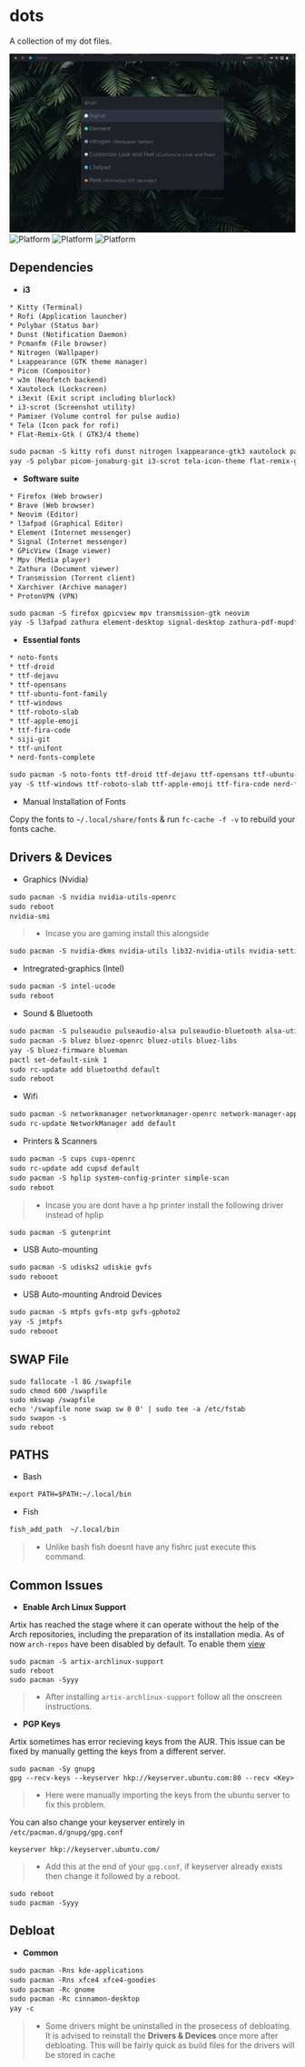 # dots 
A collection of my dot files.
<br>

![Project Banner](./repo/screenshot2.png)
![Platform](https://img.shields.io/static/v1?label=Distro&message=Artix&style=for-the-badge&logo=linux)
![Platform](https://img.shields.io/static/v1?label=Init&message=Openrc&style=for-the-badge&logo=fastapi)
![Platform](https://img.shields.io/static/v1?label=Window-Magager&message=i3-gaps&style=for-the-badge&logo=tmux)
<br>

## Dependencies

* **i3**

```
* Kitty (Terminal)
* Rofi (Application launcher)
* Polybar (Status bar)
* Dunst (Notification Daemon)
* Pcmanfm (File browser)
* Nitrogen (Wallpaper)
* Lxappearance (GTK theme manager)
* Picom (Compositor) 
* w3m (Neofetch backend)
* Xautolock (Lockscreen)
* i3exit (Exit script including blurlock)
* i3-scrot (Screenshot utility)
* Pamixer (Volume control for pulse audio)
* Tela (Icon pack for rofi)
* Flat-Remix-Gtk ( GTK3/4 theme)
```

```html
sudo pacman -S kitty rofi dunst nitrogen lxappearance-gtk3 xautolock pamixer firefox pcmanfm-gtk3
yay -S polybar picom-jonaburg-git i3-scrot tela-icon-theme flat-remix-gtk i3exit w3m
```

* **Software suite**

```
* Firefox (Web browser)
* Brave (Web browser)
* Neovim (Editor)
* l3afpad (Graphical Editor)
* Element (Internet messenger)
* Signal (Internet messenger)
* GPicView (Image viewer)
* Mpv (Media player)
* Zathura (Document viewer)
* Transmission (Torrent client)
* Xarchiver (Archive manager)
* ProtonVPN (VPN)
```

```html
sudo pacman -S firefox gpicview mpv transmission-gtk neovim
yay -S l3afpad zathura element-desktop signal-desktop zathura-pdf-mupdf brave-bin xarchiver p7zip zip unzip unrar protonvpn-cli-ng
```

* **Essential fonts**

```
* noto-fonts
* ttf-droid
* ttf-dejavu
* ttf-opensans 
* ttf-ubuntu-font-family
* ttf-windows
* ttf-roboto-slab
* ttf-apple-emoji
* ttf-fira-code
* siji-git
* ttf-unifont 
* nerd-fonts-complete
```

```html
sudo pacman -S noto-fonts ttf-droid ttf-dejavu ttf-opensans ttf-ubuntu-font-family
yay -S ttf-windows ttf-roboto-slab ttf-apple-emoji ttf-fira-code nerd-fonts-complete siji-git ttf-unifont 
```

* Manual Installation of Fonts

Copy the fonts to `~/.local/share/fonts`  & run `fc-cache -f -v` to rebuild your fonts cache.

## Drivers & Devices

* Graphics (Nvidia)

```html
sudo pacman -S nvidia nvidia-utils-openrc
sudo reboot 
nvidia-smi
```

> * Incase you are gaming install this alongside
```html
sudo pacman -S nvidia-dkms nvidia-utils lib32-nvidia-utils nvidia-settings vulkan-icd-loader lib32-vulkan-icd-loader
```


* Intregrated-graphics (Intel)

```html
sudo pacman -S intel-ucode
sudo reboot 
```

* Sound & Bluetooth

```html
sudo pacman -S pulseaudio pulseaudio-alsa pulseaudio-bluetooth alsa-utils pavucontrol
sudo pacman -S bluez bluez-openrc bluez-utils bluez-libs 
yay -S bluez-firmware blueman
pactl set-default-sink 1
sudo rc-update add bluetoothd default
sudo reboot
```

* Wifi 

```html
sudo pacman -S networkmanager networkmanager-openrc network-manager-applet
sudo rc-update NetworkManager add default

```
 
* Printers & Scanners

```html
sudo pacman -S cups cups-openrc
sudo rc-update add cupsd default
sudo pacman -S hplip system-config-printer simple-scan
sudo reboot
```
> * Incase you are dont have a hp printer install the following driver instead of hplip
```html
sudo pacman -S gutenprint
```


* USB Auto-mounting

```html
sudo pacman -S udisks2 udiskie gvfs
sudo rebooot
```


* USB Auto-mounting Android Devices

```html
sudo pacman -S mtpfs gvfs-mtp gvfs-gphoto2
yay -S jmtpfs
sudo rebooot
```
## SWAP File 

```
sudo fallocate -l 8G /swapfile
sudo chmod 600 /swapfile
sudo mkswap /swapfile
echo '/swapfile none swap sw 0 0' | sudo tee -a /etc/fstab
sudo swapon -s
sudo reboot
```

## PATHS

* Bash

```html
export PATH=$PATH:~/.local/bin
```

* Fish 

```html
fish_add_path  ~/.local/bin
```
> * Unlike bash fish doesnt have any fishrc just execute this command.


## Common Issues

*  **Enable  Arch Linux Support**

Artix has reached the stage where it can operate without the help of the Arch repositories, including the preparation of its installation media.
As of now `arch-repos` have been disabled by default. To enable them [view](https://wiki.artixlinux.org/Main/Repositories#Arch_repositories)

```
sudo pacman -S artix-archlinux-support
sudo reboot
sudo pacman -Syyy
```
>* After installing `artix-archlinux-support` follow all the onscreen instructions.

*  **PGP Keys**

Artix sometimes has error recieving keys from the AUR. This issue can be fixed by manually getting the keys from a different server.

```
sudo pacman -Sy gnupg
gpg --recv-keys --keyserver hkp://keyserver.ubuntu.com:80 --recv <Key>
```
> * Here were manually importing the keys from the ubuntu server to fix this problem.

You can also change your keyserver entirely in `/etc/pacman.d/gnupg/gpg.conf`

```
keyserver hkp://keyserver.ubuntu.com/
```
> * Add this at the end of your `gpg.conf`, if keyserver already exists then change it followed by a reboot.

```
sudo reboot
sudo pacman -Syyy
```

## Debloat 

*  **Common**

```html
sudo pacman -Rns kde-applications
sudo pacman -Rns xfce4 xfce4-goodies
sudo pacman -Rc gnome
sudo pacman -Rc cinnamon-desktop
yay -c
```
> * Some drivers might be uninstalled in the prosecess of debloating. It is advised to reinstall the **Drivers & Devices** once more after debloating. This will be fairly quick as build files for the drivers will be stored in cache

